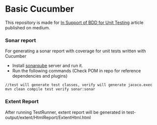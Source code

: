 # Basic Cucumber
This repository is made for [In Support of BDD for Unit Testing](https://medium.com/@anjani.madhu97/in-support-of-bdd-for-unit-testing-b0fcd57e82b2) article published on medium.

### Sonar report
For generating a sonar report with coverage for unit tests written with Cucumber
- Install [sonarqube](https://www.sonarqube.org/) server and run it.
- Run the following commands (Check POM in repo for reference dependencies and plugins)

```
//test will generate test classes, verify will generate jacoco.exec
mvn clean compile test verify sonar:sonar
```

### Extent Report
After running TestRunner, extent report will be generated in test-output/extent/HtmlReport/ExtentHtml.html
